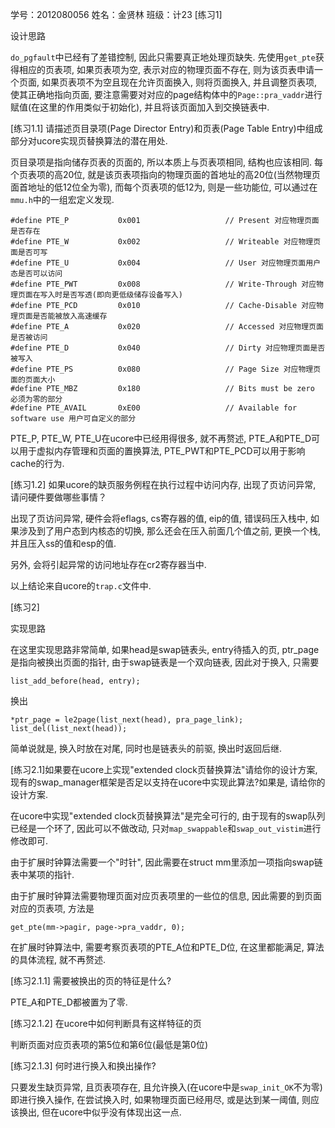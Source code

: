  学号：2012080056 姓名：金贤林 班级：计23
[练习1]

设计思路

`do_pgfault`中已经有了差错控制, 因此只需要真正地处理页缺失. 先使用`get_pte`获得相应的页表项, 如果页表项为空, 表示对应的物理页面不存在, 则为该页表申请一个页面, 如果页表项不为空且现在允许页面换入, 则将页面换入, 并且调整页表项, 使其正确地指向页面, 要注意需要对对应的page结构体中的`Page::pra_vaddr`进行赋值(在这里的作用类似于初始化), 并且将该页面加入到交换链表中. 


[练习1.1] 请描述页目录项(Page Director Entry)和页表(Page Table Entry)中组成部分对ucore实现页替换算法的潜在用处.

页目录项是指向储存页表的页面的, 所以本质上与页表项相同, 结构也应该相同. 每个页表项的高20位, 就是该页表项指向的物理页面的首地址的高20位(当然物理页面首地址的低12位全为零), 而每个页表项的低12为, 则是一些功能位, 可以通过在`mmu.h`中的一组宏定义发现. 

```
#define PTE_P           0x001                   // Present 对应物理页面是否存在
#define PTE_W           0x002                   // Writeable 对应物理页面是否可写
#define PTE_U           0x004                   // User 对应物理页面用户态是否可以访问
#define PTE_PWT         0x008                   // Write-Through 对应物理页面在写入时是否写透(即向更低级储存设备写入)
#define PTE_PCD         0x010                   // Cache-Disable 对应物理页面是否能被放入高速缓存
#define PTE_A           0x020                   // Accessed 对应物理页面是否被访问
#define PTE_D           0x040                   // Dirty 对应物理页面是否被写入
#define PTE_PS          0x080                   // Page Size 对应物理页面的页面大小
#define PTE_MBZ         0x180                   // Bits must be zero 必须为零的部分
#define PTE_AVAIL       0xE00                   // Available for software use 用户可自定义的部分
```

PTE_P, PTE_W, PTE_U在ucore中已经用得很多, 就不再赘述, PTE_A和PTE_D可以用于虚拟内存管理和页面的置换算法, PTE_PWT和PTE_PCD可以用于影响cache的行为. 

[练习1.2] 如果ucore的缺页服务例程在执行过程中访问内存, 出现了页访问异常, 请问硬件要做哪些事情？

出现了页访问异常, 硬件会将eflags, cs寄存器的值, eip的值, 错误码压入栈中, 如果涉及到了用户态到内核态的切换, 那么还会在压入前面几个值之前, 更换一个栈, 并且压入ss的值和esp的值. 

另外, 会将引起异常的访问地址存在cr2寄存器当中. 

以上结论来自ucore的`trap.c`文件中. 

[练习2]

实现思路

在这里实现思路非常简单, 如果head是swap链表头, entry待插入的页, ptr_page是指向被换出页面的指针, 由于swap链表是一个双向链表, 因此对于换入, 只需要

```
list_add_before(head, entry);
```

换出

```
*ptr_page = le2page(list_next(head), pra_page_link);
list_del(list_next(head));
```

简单说就是, 换入时放在对尾, 同时也是链表头的前驱, 换出时返回后继. 


[练习2.1]如果要在ucore上实现"extended clock页替换算法"请给你的设计方案, 现有的swap_manager框架是否足以支持在ucore中实现此算法?如果是, 请给你的设计方案.

在ucore中实现"extended clock页替换算法"是完全可行的, 由于现有的swap队列已经是一个环了, 因此可以不做改动, 只对`map_swappable`和`swap_out_vistim`进行修改即可. 

由于扩展时钟算法需要一个"时针", 因此需要在struct mm里添加一项指向swap链表中某项的指针. 

由于扩展时钟算法需要物理页面对应页表项里的一些位的信息, 因此需要的到页面对应的页表项, 方法是

```
get_pte(mm->pagir, page->pra_vaddr, 0);
```

在扩展时钟算法中, 需要考察页表项的PTE_A位和PTE_D位, 在这里都能满足, 算法的具体流程, 就不再赘述. 

[练习2.1.1] 需要被换出的页的特征是什么?

PTE_A和PTE_D都被置为了零. 

[练习2.1.2] 在ucore中如何判断具有这样特征的页

判断页面对应页表项的第5位和第6位(最低是第0位)

[练习2.1.3] 何时进行换入和换出操作?

只要发生缺页异常, 且页表项存在, 且允许换入(在ucore中是`swap_init_OK`不为零)即进行换入操作, 在尝试换入时, 如果物理页面已经用尽, 或是达到某一阈值, 则应该换出, 但在ucore中似乎没有体现出这一点. 
